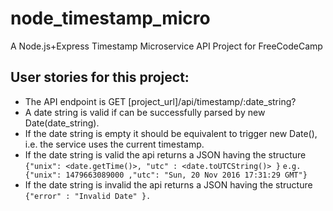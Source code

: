 # node_timestamp_micro
A Node.js+Express Timestamp Microservice API Project for FreeCodeCamp

## User stories for this project:
* The API endpoint is GET [project_url]/api/timestamp/:date_string?
*  A date string is valid if can be successfully parsed by new Date(date_string).
*  If the date string is empty it should be equivalent to trigger new Date(), i.e. the service uses the current timestamp.
*  If the date string is valid the api returns a JSON having the structure
``{"unix": <date.getTime()>, "utc" : <date.toUTCString()> }``
``e.g. {"unix": 1479663089000 ,"utc": "Sun, 20 Nov 2016 17:31:29 GMT"}``
*  If the date string is invalid the api returns a JSON having the structure 
``{"error" : "Invalid Date" }.``
